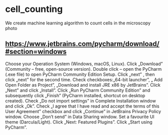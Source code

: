 # cell_counting
We create machine learning algorithm to count cells in the microscopy photo


## https://www.jetbrains.com/pycharm/download/#section=windows
Choose your Operation System (Windows, macOS, Linux). Click „Download” (Community – free, open-source version). Double click – open the PyCharm (.exe file) to open PyCharm Community Edition Setup. Click „next” , then click „next” for the second time. Check checkboxes:„64-bit launcher”, „ Add Open Folder as Project”, „Download and install JRE x86 by JetBrains”. Click „Next” and click „Install”. Click „Run PyCharm Community Edition” and subsequently click „Finish” (PyCharm installed, shortcut on desktop created). Check „Do not import settings” in Complete Installation window and click „Ok”. Check „I agree that I have read and accept the terms of this User Agreement” checkbox and click „Continue” in JetBrains Privacy Policy window. Choose „Don’t send” in Data Sharing window. Set a favourite UI theme (Darcula/Light). Click „Next: Featured Plugins”. Click „Start using PyCharm”.
